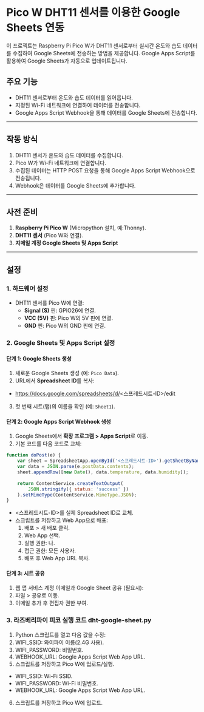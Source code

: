 # Pico W DHT11 센서를 이용한 Google Sheets 연동

이 프로젝트는 Raspberry Pi Pico W가 DHT11 센서로부터 실시간 온도와 습도 데이터를 수집하여 Google Sheets에 전송하는 방법을 제공합니다. Google Apps Script를 활용하여 Google Sheets가 자동으로 업데이트됩니다.

## 주요 기능
- DHT11 센서로부터 온도와 습도 데이터를 읽어옵니다.
- 지정된 Wi-Fi 네트워크에 연결하여 데이터를 전송합니다.
- Google Apps Script Webhook을 통해 데이터를 Google Sheets에 전송합니다.

---

## 작동 방식
1. DHT11 센서가 온도와 습도 데이터를 수집합니다.
2. Pico W가 Wi-Fi 네트워크에 연결합니다.
3. 수집된 데이터는 HTTP POST 요청을 통해 Google Apps Script Webhook으로 전송됩니다.
4. Webhook은 데이터를 Google Sheets에 추가합니다.

---

## 사전 준비
1. **Raspberry Pi Pico W** (Micropython 설치, 예:Thonny).
2. **DHT11 센서** (Pico W와 연결).
3. **지메일 계정 Google Sheets 및 Apps Script**

---

## 설정

### 1. 하드웨어 설정
- DHT11 센서를 Pico W에 연결:
  - **Signal (S)** 핀: GPIO26에 연결.
  - **VCC (5V)** 핀: Pico W의 5V 핀에 연결.
  - **GND** 핀: Pico W의 GND 핀에 연결.

### 2. Google Sheets 및 Apps Script 설정
#### 단계 1: Google Sheets 생성
1. 새로운 Google Sheets 생성 (예: `Pico Data`).
2. URL에서 **Spreadsheet ID**를 복사:
  - https://docs.google.com/spreadsheets/d/<스프레드시트-ID>/edit

3. 첫 번째 시트(탭)의 이름을 확인 (예: `Sheet1`).


#### 단계 2: Google Apps Script Webhook 생성
1. Google Sheets에서 **확장 프로그램 > Apps Script**로 이동.
2. 기본 코드를 다음 코드로 교체:

```javascript
function doPost(e) {
    var sheet = SpreadsheetApp.openById('<스프레드시트-ID>').getSheetByName('Sheet1');
    var data = JSON.parse(e.postData.contents);
    sheet.appendRow([new Date(), data.temperature, data.humidity]);
    
    return ContentService.createTextOutput(
        JSON.stringify({ status: 'success' })
    ).setMimeType(ContentService.MimeType.JSON);
}
```
  - <스프레드시트-ID>를 실제 Spreadsheet ID로 교체.
  - 스크립트를 저장하고 Web App으로 배포:
    1.  배포 > 새 배포 클릭.
    2. Web App 선택.
    3. 실행 권한: 나.
    4. 접근 권한: 모든 사용자.
    5. 배포 후 Web App URL 복사.

#### 단계 3: 시트 공유
1. 웹 앱 서비스 계정 이메일과 Google Sheet 공유 (필요시):
2. 파일 > 공유로 이동.
3. 이메일 추가 후 편집자 권한 부여.


### 3. 라즈베리파이 피코 실행 코드 dht-google-sheet.py  
1. Python 스크립트를 열고 다음 값을 수정:
2. WIFI_SSID: 와이파이 이름(2.4G 사용).
3. WIFI_PASSWORD: 비밀번호.
4. WEBHOOK_URL: Google Apps Script Web App URL.
5. 스크립트를 저장하고 Pico W에 업로드/실행.
  - WIFI_SSID: Wi-Fi SSID.
  - WIFI_PASSWORD: Wi-Fi 비밀번호.
  - WEBHOOK_URL: Google Apps Script Web App URL.
6. 스크립트를 저장하고 Pico W에 업로드.
